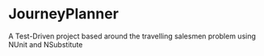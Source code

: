# JourneyPlanner
A Test-Driven project based around the travelling salesmen problem using NUnit and NSubstitute
